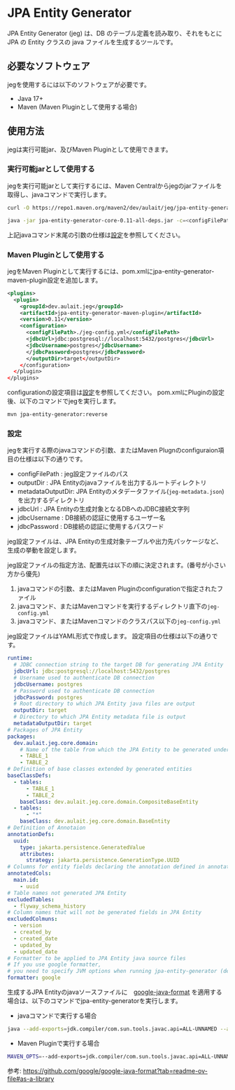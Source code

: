 # JPA Entity Generator

JPA Entity Generator (jeg) は、DB のテーブル定義を読み取り、それをもとに JPA の Entity クラスの java ファイルを生成するツールです。

## 必要なソフトウェア

jegを使用するには以下のソフトウェアが必要です。

- Java 17+
- Maven (Maven Pluginとして使用する場合)

## 使用方法

jegは実行可能jar、及びMaven Pluginとして使用できます。

### 実行可能jarとして使用する

jegを実行可能jarとして実行するには、Maven Centralからjegのjarファイルを取得し、javaコマンドで実行します。

```sh
curl -O https://repo1.maven.org/maven2/dev/aulait/jeg/jpa-entity-generator-core/0.11/jpa-entity-generator-core-0.11-all-deps.jar

java -jar jpa-entity-generator-core-0.11-all-deps.jar -c=<configFilePath> -o=<outputDir> --jdbc-url=<jdbcUrl> --jdbc-username=<jdbcUsername> --jdbc-password=<jdbcPassword>
```

上記javaコマンド末尾の引数の仕様は[設定](#jeg-config)を参照してください。

### Maven Pluginとして使用する

jegをMaven Pluginとして実行するには、pom.xmlにjpa-entity-generator-maven-plugin設定を追加します。

```xml
<plugins>
  <plugin>
    <groupId>dev.aulait.jeg</groupId>
    <artifactId>jpa-entity-generator-maven-plugin</artifactId>
    <version>0.11</version>
    <configuration>
      <configFilePath>./jeg-config.yml</configFilePath>
      <jdbcUrl>jdbc:postgresql://localhost:5432/postgres</jdbcUrl>
      <jdbcUsername>postgres</jdbcUsername>
      </jdbcPassword>postgres</jdbcPassword>
      </outputDir>target</outputDir>
    </configuration>
  </plugin>
</plugins>
```

configurationの設定項目は[設定](#jeg-config)を参照してください。
pom.xmlにPluginの設定後、以下のコマンドでjegを実行します。

```sh
mvn jpa-entity-generator:reverse
```


### 設定
<a name="jeg-config"></a>

jegを実行する際のjavaコマンドの引数、またはMaven Plugnのconfiguraion項目の仕様は以下の通りです。

- configFilePath : jeg設定ファイルのパス
- outputDir : JPA Entityのjavaファイルを出力するルートディレクトリ
- metadataOutputDir: JPA Entityのメタデータファイル(`jeg-metadata.json`)を出力するディレクトリ
- jdbcUrl : JPA Entityの生成対象となるDBへのJDBC接続文字列
- jdbcUsername : DB接続の認証に使用するユーザー名
- jdbcPassword : DB接続の認証に使用するパスワード

jeg設定ファイルは、JPA Entityの生成対象テーブルや出力先パッケージなど、生成の挙動を設定します。

jeg設定ファイルの指定方法、配置先は以下の順に決定されます。(番号が小さい方から優先)

1. javaコマンドの引数、またはMaven Pluginのconfigurationで指定されたファイル
2. javaコマンド、またはMavenコマンドを実行するディレクトリ直下の`jeg-config.yml`
3. javaコマンド、またはMavenコマンドのクラスパス以下の`jeg-config.yml`

jeg設定ファイルはYAML形式で作成します。
設定項目の仕様は以下の通りです。

```yml
runtime:
  # JDBC connection string to the target DB for generating JPA Entity
  jdbcUrl: jdbc:postgresql://localhost:5432/postgres
  # Username used to authenticate DB connection
  jdbcUsername: postgres
  # Password used to authenticate DB connection
  jdbcPassword: postgres
  # Root directory to which JPA Entity java files are output
  outputDir: target
  # Directory to which JPA Entity metadata file is output
  metadataOutputDir: target
# Packages of JPA Entity
packages:
  dev.aulait.jeg.core.domain:
    # Name of the table from which the JPA Entity to be generated under the package
    - TABLE_1
    - TABLE_2
# Definition of base classes extended by generated entities
baseClassDefs:
  - tables:
      - TABLE_1
      - TABLE_2
    baseClass: dev.aulait.jeg.core.domain.CompositeBaseEntity
  - tables:
      - "*"
    baseClass: dev.aulait.jeg.core.domain.BaseEntity
# Definition of Annotaion
annotationDefs:
  uuid:
    type: jakarta.persistence.GeneratedValue
    attributes:
      strategy: jakarta.persistence.GenerationType.UUID
# Columns for entity fields declaring the annotation defined in annotationDefs
annotatedCols:
  main.id:
    - uuid
# Table names not generated JPA Entity
excludedTables:
  - flyway_schema_history
# Column names that will not be generated fields in JPA Entity
excludedColmuns:
  - version
  - created_by
  - created_date
  - updated_by
  - updated_date
# Formatter to be applied to JPA Entity java source files
# If you use google formatter,
# you need to specify JVM options when running jpa-entity-generator (described below)
formatter: google
```

生成するJPA Entityのjavaソースファイルに　[google-java-format](https://github.com/google/google-java-format) を適用する場合は、以下のコマンドでjpa-entity-generatorを実行します。

- javaコマンドで実行する場合

```sh
java --add-exports=jdk.compiler/com.sun.tools.javac.api=ALL-UNNAMED --add-exports=jdk.compiler/com.sun.tools.javac.code=ALL-UNNAMED --add-exports=jdk.compiler/com.sun.tools.javac.file=ALL-UNNAMED --add-exports=jdk.compiler/com.sun.tools.javac.parser=ALL-UNNAMED --add-exports=jdk.compiler/com.sun.tools.javac.tree=ALL-UNNAMED --add-exports=jdk.compiler/com.sun.tools.javac.util=ALL-UNNAMED -jar jpa-entity-generator-core-0.11-all-deps.jar 
```

- Maven Pluginで実行する場合

```sh
MAVEN_OPTS=--add-exports=jdk.compiler/com.sun.tools.javac.api=ALL-UNNAMED --add-exports=jdk.compiler/com.sun.tools.javac.code=ALL-UNNAMED --add-exports=jdk.compiler/com.sun.tools.javac.file=ALL-UNNAMED --add-exports=jdk.compiler/com.sun.tools.javac.parser=ALL-UNNAMED --add-exports=jdk.compiler/com.sun.tools.javac.tree=ALL-UNNAMED --add-exports=jdk.compiler/com.sun.tools.javac.util=ALL-UNNAMED
```


参考: https://github.com/google/google-java-format?tab=readme-ov-file#as-a-library
